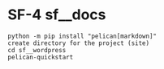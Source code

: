 # SF-4 sf__docs



    python -m pip install "pelican[markdown]"
    create directory for the project (site)
    cd sf__wordpress
    pelican-quickstart
